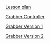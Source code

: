 [Lesson plan](https://education.lego.com/en-us/lessons/prime-invention-squad/super-cleanup#lesson-plan)

[Grabber Controller](https://education.lego.com/v3/assets/blt293eea581807678a/blt56a81c75560c9a81/5f8802cbf71916144453a493/supercleaup-bi-pdf-book1of3.pdf)

[Grabber Version 1](https://education.lego.com/v3/assets/blt293eea581807678a/bltb5e585f94cb4e72b/5f8802e5a302dc0d859a734d/supercleaup-bi-pdf-book2of3.pdf)

[Grabber Version 2](https://education.lego.com/v3/assets/blt293eea581807678a/bltb8840f08a6d0362b/5f8802dc2792080f7721405c/supercleaup-bi-pdf-book3of3.pdf)


